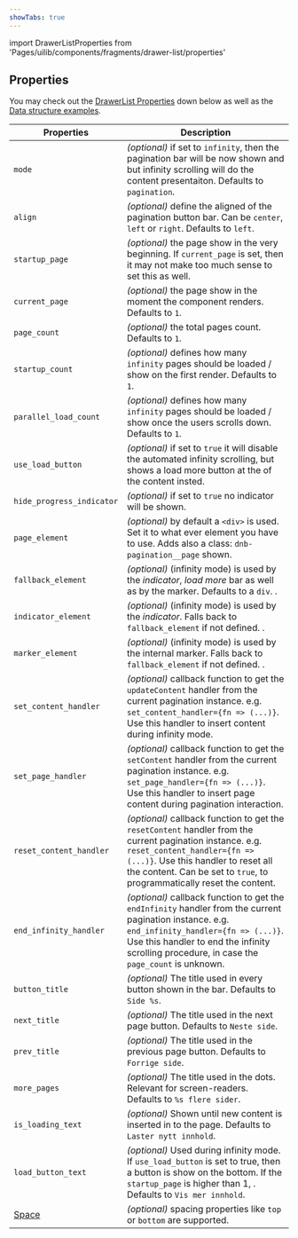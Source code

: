 ```yaml
---
showTabs: true
---
```


import DrawerListProperties from 'Pages/uilib/components/fragments/drawer-list/properties'

## Properties

You may check out the [DrawerList Properties](#drawerlist-properties) down below as well as the [Data structure examples](#data-structure).

| Properties                                  | Description                                                                                                                                                                                                                                                |
| ------------------------------------------- | ---------------------------------------------------------------------------------------------------------------------------------------------------------------------------------------------------------------------------------------------------------- |
| `mode`                                      | _(optional)_ if set to `infinity`, then the pagination bar will be now shown and but infinity scrolling will do the content presentaiton. Defaults to `pagination`.                                                                                        |
| `align`                                     | _(optional)_ define the aligned of the pagination button bar. Can be `center`, `left` or `right`. Defaults to `left`.                                                                                                                                      |
| `startup_page`                              | _(optional)_ the page show in the very beginning. If `current_page` is set, then it may not make too much sense to set this as well.                                                                                                                       |
| `current_page`                              | _(optional)_ the page show in the moment the component renders. Defaults to `1`.                                                                                                                                                                           |
| `page_count`                                | _(optional)_ the total pages count. Defaults to `1`.                                                                                                                                                                                                       |
| `startup_count`                             | _(optional)_ defines how many `infinity` pages should be loaded / show on the first render. Defaults to `1`.                                                                                                                                               |
| `parallel_load_count`                       | _(optional)_ defines how many `infinity` pages should be loaded / show once the users scrolls down. Defaults to `1`.                                                                                                                                       |
| `use_load_button`                           | _(optional)_ if set to `true` it will disable the automated infinity scrolling, but shows a load more button at the of the content insted.                                                                                                                 |
| `hide_progress_indicator`                   | _(optional)_ if set to `true` no indicator will be shown.                                                                                                                                                                                                  |
| `page_element`                              | _(optional)_ by default a `<div>` is used. Set it to what ever element you have to use. Adds also a class: `dnb-pagination__page` shown.                                                                                                                   |
| `fallback_element`                          | _(optional)_ (infinity mode) is used by the _indicator_, _load more_ bar as well as by the marker. Defaults to a `div`. .                                                                                                                                  |
| `indicator_element`                         | _(optional)_ (infinity mode) is used by the _indicator_. Falls back to `fallback_element` if not defined. .                                                                                                                                                |
| `marker_element`                            | _(optional)_ (infinity mode) is used by the internal marker. Falls back to `fallback_element` if not defined. .                                                                                                                                            |
| `set_content_handler`                       | _(optional)_ callback function to get the `updateContent` handler from the current pagination instance. e.g. `set_content_handler={fn => (...)}`. Use this handler to insert content during infinity mode.                                                    |
| `set_page_handler`                          | _(optional)_ callback function to get the `setContent` handler from the current pagination instance. e.g. `set_page_handler={fn => (...)}`. Use this handler to insert page content during pagination interaction.                                            |
| `reset_content_handler`                     | _(optional)_ callback function to get the `resetContent` handler from the current pagination instance. e.g. `reset_content_handler={fn => (...)}`. Use this handler to reset all the content. Can be set to `true`, to programmatically reset the content. |
| `end_infinity_handler`                      | _(optional)_ callback function to get the `endInfinity` handler from the current pagination instance. e.g. `end_infinity_handler={fn => (...)}`. Use this handler to end the infinity scrolling procedure, in case the `page_count` is unknown.             |
| `button_title`                              | _(optional)_ The title used in every button shown in the bar. Defaults to `Side %s`.                                                                                                                                                                       |
| `next_title`                                | _(optional)_ The title used in the next page button. Defaults to `Neste side`.                                                                                                                                                                             |
| `prev_title`                                | _(optional)_ The title used in the previous page button. Defaults to `Forrige side`.                                                                                                                                                                       |
| `more_pages`                                | _(optional)_ The title used in the dots. Relevant for screen-readers. Defaults to `%s flere sider`.                                                                                                                                                        |
| `is_loading_text`                           | _(optional)_ Shown until new content is inserted in to the page. Defaults to `Laster nytt innhold`.                                                                                                                                                        |
| `load_button_text`                          | _(optional)_ Used during infinity mode. If `use_load_button` is set to true, then a button is show on the bottom. If the `startup_page` is higher than 1, . Defaults to `Vis mer innhold`.                                                                 |
| [Space](/uilib/components/space/properties) | _(optional)_ spacing properties like `top` or `bottom` are supported.                                                                                                                                                                                      |
